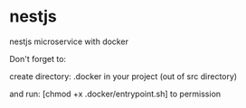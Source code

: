 # nestjs
nestjs microservice with docker 

Don't forget to:

create directory: .docker in your project (out of src directory)

and run: [chmod +x .docker/entrypoint.sh] to permission
